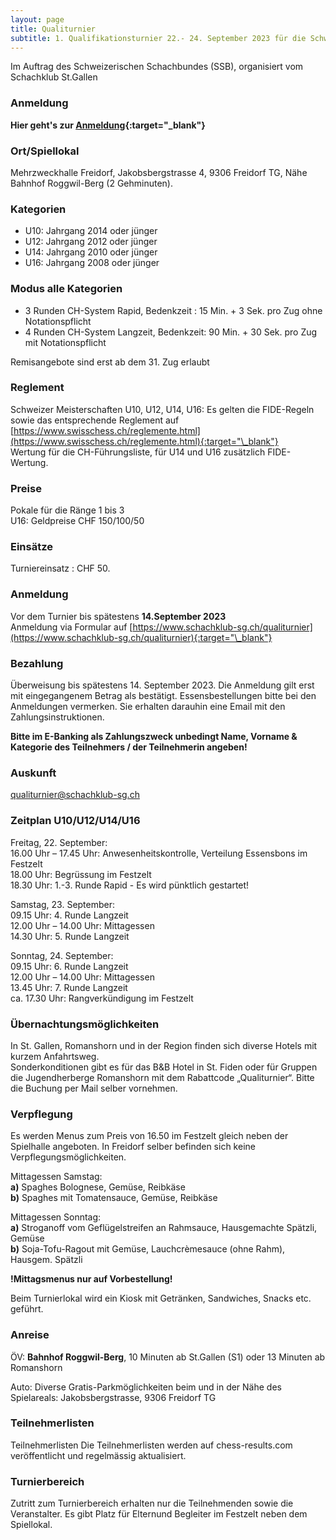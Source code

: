 ```yaml
---
layout: page
title: Qualiturnier
subtitle: 1. Qualifikationsturnier 22.- 24. September 2023 für die Schweizer Meisterschaft 2024 U10, U12, U14, U16 in Freidorf TG, Bahnhof Roggwil-Berg
---
```


Im Auftrag des Schweizerischen Schachbundes (SSB), organisiert vom Schachklub St.Gallen

### Anmeldung

**Hier geht's zur [Anmeldung](https://docs.google.com/forms/d/1KUXtXy-7LMsHt9Bs1NnTi8dDjY5PikJvhRxQEzrLLf8){:target="\_blank"}**

### Ort/Spiellokal

Mehrzweckhalle Freidorf, Jakobsbergstrasse 4, 9306 Freidorf TG, Nähe Bahnhof Roggwil-Berg (2 Gehminuten).

### Kategorien

- U10: Jahrgang 2014 oder jünger
- U12: Jahrgang 2012 oder jünger
- U14: Jahrgang 2010 oder jünger
- U16: Jahrgang 2008 oder jünger

### Modus alle Kategorien

- 3 Runden CH-System Rapid, Bedenkzeit : 15 Min. + 3 Sek. pro Zug ohne Notationspflicht
- 4 Runden CH-System Langzeit, Bedenkzeit: 90 Min. + 30 Sek. pro Zug mit Notationspflicht

Remisangebote sind erst ab dem 31. Zug erlaubt

### Reglement

Schweizer Meisterschaften U10, U12, U14, U16: Es gelten die FIDE-Regeln sowie das entsprechende Reglement auf [https://www.swisschess.ch/reglemente.html](https://www.swisschess.ch/reglemente.html){:target="\_blank"} \
Wertung für die CH-Führungsliste, für U14 und U16 zusätzlich FIDE-Wertung.

### Preise

Pokale für die Ränge 1 bis 3 \
U16: Geldpreise CHF 150/100/50

### Einsätze

Turniereinsatz : CHF 50.

### Anmeldung

Vor dem Turnier bis spätestens **14.September 2023** \
Anmeldung via Formular auf [https://www.schachklub-sg.ch/qualiturnier](https://www.schachklub-sg.ch/qualiturnier){:target="\_blank"}

### Bezahlung

Überweisung bis spätestens 14. September 2023. Die Anmeldung gilt erst mit eingegangenem Betrag als bestätigt. Essensbestellungen bitte bei den Anmeldungen vermerken. Sie erhalten darauhin eine Email mit den Zahlungsinstruktionen.

**Bitte im E-Banking als Zahlungszweck unbedingt Name, Vorname & Kategorie des Teilnehmers / der Teilnehmerin angeben!**

### Auskunft

qualiturnier@schachklub-sg.ch


### Zeitplan U10/U12/U14/U16

Freitag, 22. September: \
16.00 Uhr – 17.45 Uhr: Anwesenheitskontrolle, Verteilung Essensbons im Festzelt \
18.00 Uhr: Begrüssung im Festzelt \
18.30 Uhr: 1.-3. Runde Rapid - Es wird pünktlich gestartet!

Samstag, 23. September: \
09.15 Uhr: 4. Runde Langzeit \
12.00 Uhr – 14.00 Uhr: Mittagessen \
14.30 Uhr: 5. Runde Langzeit

Sonntag, 24. September: \
09.15 Uhr: 6. Runde Langzeit \
12.00 Uhr – 14.00 Uhr: Mittagessen \
13.45 Uhr: 7. Runde Langzeit \
ca. 17.30 Uhr: Rangverkündigung im Festzelt

### Übernachtungsmöglichkeiten

In St. Gallen, Romanshorn und in der Region finden sich diverse Hotels mit kurzem Anfahrtsweg. \
Sonderkonditionen gibt es für das B&B Hotel in St. Fiden oder für Gruppen die Jugendherberge Romanshorn mit dem Rabattcode „Qualiturnier“. Bitte die Buchung per Mail selber vornehmen.

### Verpflegung

Es werden Menus zum Preis von 16.50 im Festzelt gleich neben der Spielhalle angeboten. In Freidorf selber befinden sich keine Verpflegungsmöglichkeiten.

Mittagessen Samstag: \
**a)** Spaghes Bolognese, Gemüse, Reibkäse \
**b)** Spaghes mit Tomatensauce, Gemüse, Reibkäse

Mittagessen Sonntag: \
**a)** Stroganoff vom Geflügelstreifen an Rahmsauce, Hausgemachte Spätzli, Gemüse \
**b)** Soja-Tofu-Ragout mit Gemüse, Lauchcrèmesauce (ohne Rahm), Hausgem. Spätzli

**!Mittagsmenus nur auf Vorbestellung!**

Beim Turnierlokal wird ein Kiosk mit Getränken, Sandwiches, Snacks etc. geführt.

### Anreise

ÖV: **Bahnhof Roggwil-Berg**, 10 Minuten ab St.Gallen (S1) oder 13 Minuten ab Romanshorn

Auto: Diverse Gratis-Parkmöglichkeiten beim und in der Nähe des Spielareals: Jakobsbergstrasse, 9306 Freidorf TG

### Teilnehmerlisten

Teilnehmerlisten Die Teilnehmerlisten werden auf chess-results.com veröffentlicht und regelmässig aktualisiert.

### Turnierbereich

Zutritt zum Turnierbereich erhalten nur die Teilnehmenden sowie die Veranstalter. Es gibt Platz für Elternund Begleiter im Festzelt neben dem Spiellokal.
